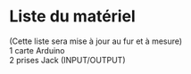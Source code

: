 # Liste du matériel
(Cette liste sera mise à jour au fur et à mesure)  
1 carte Arduino  
2 prises Jack (INPUT/OUTPUT)  
